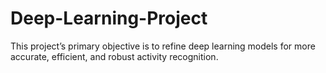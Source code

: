 # Deep-Learning-Project
This project’s primary objective is to refine deep learning models for more accurate, efficient, and robust activity recognition.

